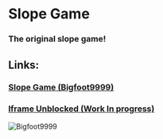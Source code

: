 # Slope Game
### The original slope game! 
## Links:
### [Slope Game (Bigfoot9999)](https://bigfoot9999.github.io/Slope-Game/)
### [Iframe Unblocked (Work In progress)](https://xboxcontroller.tk)

<img src="https://komarev.com/ghpvc/?username=Bigfoot9999&label=Repo Visitors&color=001eff&style=flat" alt="Bigfoot9999" /> 
